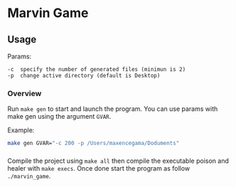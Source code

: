 # Marvin Game

## Usage

Params:
```
-c	specify the number of generated files (minimun is 2)
-p	change active directory (default is Desktop)
```

### Overview
Run `make gen` to start and launch the program. You can use params with make gen using the argument `GVAR`.

Example: 
```sh
make gen GVAR="-c 200 -p /Users/maxencegama/Doduments"
```

### 

Compile the project using `make all` then compile the executable poison and healer with `make execs`. Once done start the program as follow `./marvin_game`.
